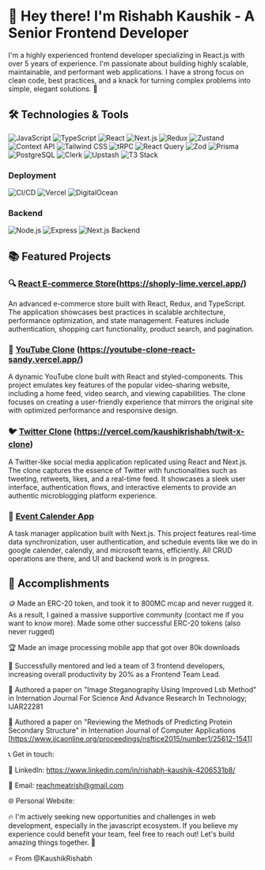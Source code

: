 # 👋 Hey there! I'm Rishabh Kaushik - A Senior Frontend Developer

I'm a highly experienced frontend developer specializing in React.js with over 5 years of experience. I'm passionate about building highly scalable, maintainable, and performant web applications. I have a strong focus on clean code, best practices, and a knack for turning complex problems into simple, elegant solutions. 🚀

## 🛠️ Technologies & Tools

![JavaScript](https://img.shields.io/badge/-JavaScript-F7DF1E?logo=javascript&logoColor=black&style=for-the-badge)
![TypeScript](https://img.shields.io/badge/-TypeScript-3178C6?logo=typescript&logoColor=white&style=for-the-badge)
![React](https://img.shields.io/badge/-React-61DAFB?logo=react&logoColor=white&style=for-the-badge)
![Next.js](https://img.shields.io/badge/-Next.js-000000?logo=next.js&logoColor=white&style=for-the-badge)
![Redux](https://img.shields.io/badge/-Redux-764ABC?logo=redux&logoColor=white&style=for-the-badge)
![Zustand](https://img.shields.io/badge/-Zustand-CB3837?logo=zustand&logoColor=white&style=for-the-badge)
![Context API](https://img.shields.io/badge/-Context_API-61DAFB?logo=react&logoColor=white&style=for-the-badge)
![Tailwind CSS](https://img.shields.io/badge/-Tailwind_CSS-38B2AC?logo=tailwind-css&logoColor=white&style=for-the-badge)
![tRPC](https://img.shields.io/badge/-tRPC-000000?logo=trpc&logoColor=white&style=for-the-badge)
![React Query](https://img.shields.io/badge/-React_Query-FF4154?logo=react-query&logoColor=white&style=for-the-badge)
![Zod](https://img.shields.io/badge/-Zod-276DC3?logo=zod&logoColor=white&style=for-the-badge)
![Prisma](https://img.shields.io/badge/-Prisma-3982CE?logo=prisma&logoColor=white&style=for-the-badge)
![PostgreSQL](https://img.shields.io/badge/-PostgreSQL-4169E1?logo=postgresql&logoColor=white&style=for-the-badge)
![Clerk](https://img.shields.io/badge/-Clerk-21A0A0?logo=clerk&logoColor=white&style=for-the-badge)
![Upstash](https://img.shields.io/badge/-Upstash-FF4785?logo=upstash&logoColor=white&style=for-the-badge)
![T3 Stack](https://img.shields.io/badge/-T3_Stack-000000?logo=t3&logoColor=white&style=for-the-badge)

### Deployment

![CI/CD](https://img.shields.io/badge/-CI/CD-F05032?logo=cicd&logoColor=white&style=for-the-badge)
![Vercel](https://img.shields.io/badge/-Vercel-000000?logo=vercel&logoColor=white&style=for-the-badge)
![DigitalOcean](https://img.shields.io/badge/-DigitalOcean-0080FF?logo=digitalocean&logoColor=white&style=for-the-badge)

### Backend

![Node.js](https://img.shields.io/badge/-Node.js-339933?logo=node.js&logoColor=white&style=for-the-badge)
![Express](https://img.shields.io/badge/-Express-000000?logo=express&logoColor=white&style=for-the-badge)
![Next.js Backend](https://img.shields.io/badge/-Next.js_Backend-000000?logo=next.js&logoColor=white&style=for-the-badge)


## 📚 Featured Projects

### 🔍 [React E-commerce Store](https://github.com/KaushikRishabh/shoply)(https://shoply-lime.vercel.app/)
An advanced e-commerce store built with React, Redux, and TypeScript. The application showcases best practices in scalable architecture, performance optimization, and state management. Features include authentication, shopping cart functionality, product search, and pagination.

### 🎥 [YouTube Clone](https://github.com/KaushikRishabh/youtube-clone-react) (https://youtube-clone-react-sandy.vercel.app/)
A dynamic YouTube clone built with React and styled-components. This project emulates key features of the popular video-sharing website, including a home feed, video search, and viewing capabilities. The clone focuses on creating a user-friendly experience that mirrors the original site with optimized performance and responsive design.

### 🐦 [Twitter Clone](https://github.com/KaushikRishabh/twit-x-clone) (https://vercel.com/kaushikrishabh/twit-x-clone)
A Twitter-like social media application replicated using React and Next.js. The clone captures the essence of Twitter with functionalities such as tweeting, retweets, likes, and a real-time feed. It showcases a sleek user interface, authentication flows, and interactive elements to provide an authentic microblogging platform experience.


### 🎯 [Event Calender App](https://github.com/KaushikRishabh/calendler-clone)
A task manager application built with Next.js. This project features real-time data synchronization, user authentication, and schedule events like we do in google calender, calendly, and microsoft teams, efficiently. All CRUD operations are there, and UI and backend work is in progress.

## 🌟 Accomplishments
🪙 Made an ERC-20 token, and took it to 800MC mcap and never rugged it. As a result, I gained a massive supportive community (contact me if you want to know more). Made some other successful ERC-20 tokens (also never rugged)

🏆 Made an image processing mobile app that got over 80k downloads

💼 Successfully mentored and led a team of 3 frontend developers, increasing overall productivity by 20% as a Frontend Team Lead.

📖 Authored a paper on "Image Steganography Using Improved Lsb Method" in Internation Journal For Science And Advance Research In Technology; IJAR22281

📖 Authored a paper on "Reviewing the Methods of Predicting Protein Secondary Structure" in Internation Journal of Computer Applications [https://www.ijcaonline.org/proceedings/nsftice2015/number1/25612-1541]

📞 Get in touch:

💼 LinkedIn: https://www.linkedin.com/in/rishabh-kaushik-4206531b8/

📧 Email: reachmeatrish@gmail.com

🌐 Personal Website: 

🔥 I'm actively seeking new opportunities and challenges in web development, especially in the javascript ecosystem. If you believe my experience could benefit your team, feel free to reach out! Let's build amazing things together. 🚀


⭐️ From @KaushikRishabh
